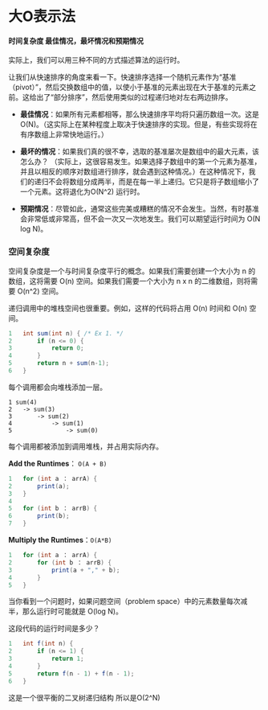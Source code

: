 # 大O表示法

#### 时间复杂度 最佳情况，最坏情况和预期情况

实际上，我们可以用三种不同的方式描述算法的运行时。

让我们从快速排序的角度来看一下。快速排序选择一个随机元素作为“基准（pivot）”，然后交换数组中的值，以使小于基准的元素出现在大于基准的元素之前。这给出了“部分排序”，然后使用类似的过程递归地对左右两边排序。

- **最佳情况**：如果所有元素都相等，那么快速排序平均将只遍历数组一次。这是 O(N)。（这实际上在某种程度上取决于快速排序的实现。但是，有些实现将在有序数组上非常快地运行。）
    
- **最坏的情况**：如果我们真的很不幸，选取的基准屡次是数组中的最大元素，该怎么办？ （实际上，这很容易发生。如果选择子数组中的第一个元素为基准，并且以相反的顺序对数组进行排序，就会遇到这种情况。）在这种情况下，我们的递归不会将数组分成两半，而是在每一半上递归。它只是将子数组缩小了一个元素。这将退化为O(N^2) 运行时。
    
- **预期情况**：尽管如此，通常这些完美或糟糕的情况不会发生。当然，有时基准会非常低或非常高，但不会一次又一次地发生。我们可以期望运行时间为 O(N log N)。

### 空间复杂度
空间复杂度是一个与时间复杂度平行的概念。如果我们需要创建一个大小为 n 的数组，这将需要 O(n) 空间。如果我们需要一个大小为 n x n 的二维数组，则将需要 O(n^2) 空间。

递归调用中的堆栈空间也很重要。例如，这样的代码将占用 O(n) 时间和 O(n) 空间。

```java
1 	int sum(int n) { /* Ex 1. */
2 		if (n <= 0) {
3 			return 0;
4 		}
5 		return n + sum(n-1);
6 	}
```

每个调用都会向堆栈添加一层。

```
1 sum(4)
2 	-> sum(3)
3 		-> sum(2)
4 			-> sum(1)
5 				-> sum(0)
```

每个调用都被添加到调用堆栈，并占用实际内存。


**Add the Runtimes**： `O(A + B)`

```java
1 	for (int a ： arrA) { 
2 		print(a);
3 	}
4
5 	for (int b ： arrB) {
6 		print(b);
7 	}
```

**Multiply the Runtimes**：`O(A*B)`

```java
1 	for (int a ： arrA) {
2 		for (int b ： arrB) {
3 			print(a + "," + b);
4 		}
5 	}
```



当你看到一个问题时，如果问题空间（problem space）中的元素数量每次减半，那么运行时可能就是 O(log N)。


这段代码的运行时间是多少？

```java
1 	int f(int n) {
2 		if (n <= 1) {
3 			return 1;
4 		}
5  		return f(n - 1) + f(n - 1);
6 	}
```

这是一个很平衡的二叉树递归结构 所以是O(2^N)

